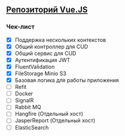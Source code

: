 ## [Репозиторий Vue.JS](https://github.com/IceStormy1/Theater-UI)
### Чек-лист

- [x] Поддержка нескольких контекстов
- [x] Общий контроллер для CUD
- [x] Общий сервис для CUD  
- [x] Аутентификация JWT
- [x] FluentValidation
- [x] FileStorage Minio S3
- [x] Базовая логика для работы приложения
- [ ] Refit
- [ ] Docker
- [ ] SignalR
- [ ] Rabbit MQ
- [ ] Hangfire (Отдельный хост)
- [ ] JasperReport (Отдельный хост)
- [ ] ElasticSearch
